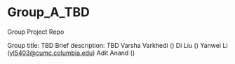 # Group_A_TBD
Group Project Repo

Group title: TBD
Brief description: TBD
Varsha Varkhedi ()
Di Liu ()
Yanwei Li (yl5403@cumc.columbia.edu)
Adit Anand ()
